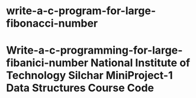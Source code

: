 # write-a-c-program-for-large-fibonacci-number
# Write-a-c-programming-for-large-fibanici-number National Institute of Technology Silchar MiniProject-1 Data Structures Course Code
